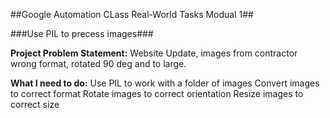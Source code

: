 ##Google Automation CLass Real-World Tasks Modual 1## 

###Use PIL to precess images###

**Project Problem Statement:**
Website Update, images from contractor wrong format, rotated 90 deg and to large.


**What I need to do:**
Use PIL to work with a folder of images
Convert images to correct format
Rotate images to correct orientation
Resize images to correct size

